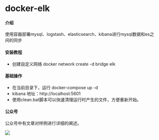 # docker-elk

#### 介绍

使用容器部署mysql、logstash、elasticsearch、kibana进行mysql数据和es之间的同步

#### 安装教程

- 创建自定义网络 docker network create -d bridge elk

#### 基础操作

- 在当前目录下，运行 docker-compose up -d
- kibana 地址：http://localhost:5601
- 使用clean.bat脚本可以快速清理运行时产生的文件，方便重新开始。

#### 公众号

公众号中有文章对样例进行详细的阐述。

![](../jygzhqr.jpg)